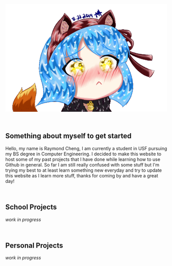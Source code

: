 ![sad_ari](https://raw.githubusercontent.com/raymondc1/raymondc1-github-page/master/images/sad_ari_gif_00.gif)

<br>

## Something about myself to get started
Hello, my name is Raymond Cheng, I am currently a student in USF pursuing my BS degree in Computer Engineering. I decided to make this website to host some of my past projects that I have done while learning how to use Github in general. So far I am still really confused with some stuff but I'm trying my best to at least learn something new everyday and try to update this website as I learn more stuff, thanks for coming by and have a great day!

<br>

## School Projects
_work in progress_

<br>

## Personal Projects
_work in progress_
